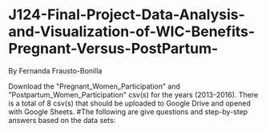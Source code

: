 # J124-Final-Project-Data-Analysis-and-Visualization-of-WIC-Benefits-Pregnant-Versus-PostPartum-
By Fernanda Frausto-Bonilla

Download the "Pregnant_Women_Participation" and "Postpartum_Women_Participation" csv(s) for the years (2013-2016). There is a total of 8 csv(s) that should be uploaded to Google Drive and opened with Google Sheets. 
#The following are give questions and step-by-step answers based on the data sets:
